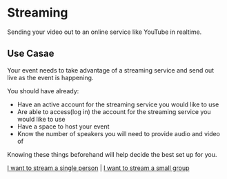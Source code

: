 # Streaming

Sending your video out to an online service like YouTube in realtime.

## Use Casae

Your event needs to take advantage of a streaming service and send out live as the event is happening.

You should have already:

* Have an active account for the streaming service you would like to use
* Are able to access(log in) the account for the streaming service you would like to use
* Have a space to host your event
* Know the number of speakers you will need to provide audio and video of

Knowing these things beforehand will help decide the best set up for you.

[I want to stream a single person](/single-person) | [I want to stream a small group](/small-group)
